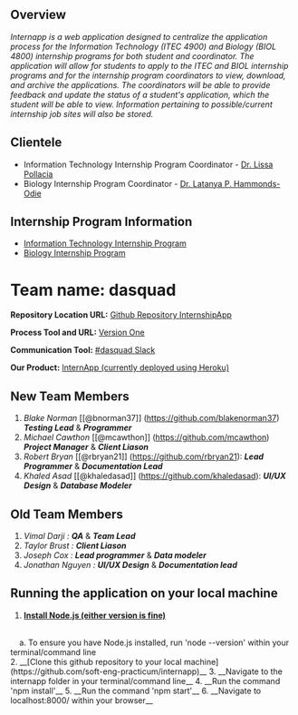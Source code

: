 ##  Overview
*Internapp is a web application designed to centralize the application process for the Information Technology (ITEC 4900) and Biology (BIOL 4800) internship programs for both student and coordinator. The application will allow for students to apply to the ITEC and BIOL internship programs and for the internship program coordinators to view, download, and archive the applications. The coordinators will be able to provide feedback and update the status of a student's application, which the student will be able to view. Information pertaining to possible/current internship job sites will also be stored.*
<br/>
## Clientele
- Information Technology Internship Program Coordinator - [Dr. Lissa Pollacia](http://www.ggc.edu/about-ggc/directory/lissa-pollacia)
- Biology Internship Program Coordinator - [Dr. Latanya P. Hammonds-Odie](http://www.ggc.edu/about-ggc/directory/latanya-hammonds-odie)

## Internship Program Information
- [Information Technology Internship Program](http://www.ggc.edu/academics/schools/school-of-science-and-technology/internships/#itec4900)
- [Biology Internship Program](http://www.ggc.edu/academics/schools/school-of-science-and-technology/internships/#chem4800)

# Team name: dasquad
**Repository Location URL:**  [Github Repository InternshipApp]( https://github.com/soft-eng-practicum/internapp )

**Process Tool and URL:**  [Version One]( https://www9.v1host.com/GeorgiaGwinnettCollege/ )

**Communication Tool:**  [#dasquad Slack](https://ggc-dev.slack.com/messages/intern_app/)

**Our Product:**  [InternApp (currently deployed using Heroku)](http://ggc-internapp.herokuapp.com/)

## New Team Members
1. *Blake Norman*  [[@bnorman37]] (https://github.com/blakenorman37) ***Testing Lead*** & ***Programmer***<br>
2. *Michael Cawthon*  [[@mcawthon]] (https://github.com/mcawthon) ***Project Manager*** & ***Client Liason***<br>
3. *Robert Bryan* [[@rbryan21]] (https://github.com/rbryan21): ***Lead Programmer*** & ***Documentation Lead***<br>
4. *Khaled Asad* [[@khaledasad]] (https://github.com/khaledasad):  ***UI/UX Design*** & ***Database Modeler***<br>

## Old Team Members
1. *Vimal Darji :*  ***QA*** & ***Team Lead*** <br>
2. *Taylor Brust :* ***Client Liason*** <br>
3. *Joseph Cox :*   ***Lead programmer*** & ***Data modeler***   
4. *Jonathan Nguyen :* ***UI/UX Design*** & ***Documentation lead***<br>

## Running the application on your local machine
1. __[Install Node.js (either version is fine)](https://nodejs.org/en/)__
<br/>
    &nbsp;&nbsp;&nbsp;&nbsp;a. To ensure you have Node.js installed, run 'node --version' within your terminal/command line
<br/>
2. __[Clone this github repository to your local machine](https://github.com/soft-eng-practicum/internapp)__
3. __Navigate to the internapp folder in your terminal/command line__  
4. __Run the command 'npm install'__
5. __Run the command 'npm start'__
6. __Navigate to localhost:8000/ within your browser__